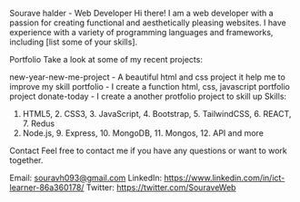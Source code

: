 Sourave halder - Web Developer
Hi there! I am a web developer with a passion for creating functional and aesthetically pleasing websites. I have experience with a variety of programming languages and frameworks, including [list some of your skills].

Portfolio
Take a look at some of my recent projects:

new-year-new-me-project - A beautiful html and css project it help me to improve my skill
portfolio - I create a function html, css, javascript portfolio project 
donate-today - I create a another protfolio project to skill up 
Skills:
1. HTML5, 2. CSS3, 3. JavaScript, 4. Bootstrap, 5. TailwindCSS, 6. REACT, 7. Redus
8. Node.js, 9. Express, 10. MongoDB, 11. Mongos, 12. API and more

Contact
Feel free to contact me if you have any questions or want to work together.

Email: souravh093@gmail.com
LinkedIn: https://www.linkedin.com/in/ict-learner-86a360178/
Twitter: https://twitter.com/SouraveWeb
